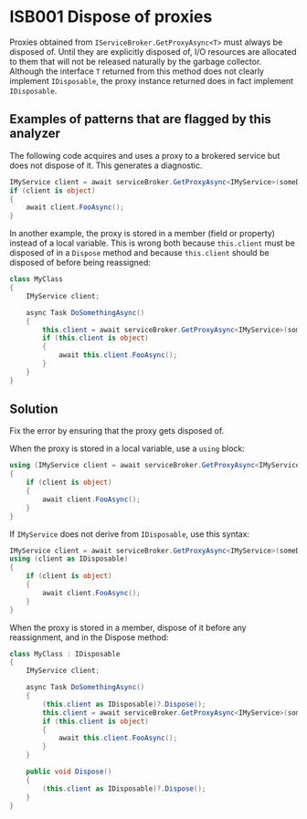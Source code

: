 # ISB001 Dispose of proxies

Proxies obtained from `IServiceBroker.GetProxyAsync<T>` must always be disposed of.
Until they are explicitly disposed of, I/O resources are allocated to them that will not be released naturally by the garbage collector.
Although the interface `T` returned from this method does not clearly implement `IDisposable`, the proxy instance returned does in fact implement `IDisposable`.

## Examples of patterns that are flagged by this analyzer

The following code acquires and uses a proxy to a brokered service but does not dispose of it.
This generates a diagnostic.

```cs
IMyService client = await serviceBroker.GetProxyAsync<IMyService>(someDescriptor);
if (client is object)
{
    await client.FooAsync();
}
```

In another example, the proxy is stored in a member (field or property) instead of a local variable.
This is wrong both because `this.client` must be disposed of in a `Dispose` method and because `this.client` should be disposed of before being reassigned:

```cs
class MyClass
{
    IMyService client;

    async Task DoSomethingAsync()
    {
        this.client = await serviceBroker.GetProxyAsync<IMyService>(someDescriptor);
        if (this.client is object)
        {
            await this.client.FooAsync();
        }
    }
}
```

## Solution

Fix the error by ensuring that the proxy gets disposed of.

When the proxy is stored in a local variable, use a `using` block:

```cs
using (IMyService client = await serviceBroker.GetProxyAsync<IMyService>(someDescriptor))
{
    if (client is object)
    {
        await client.FooAsync();
    }
}
```

If `IMyService` does not derive from `IDisposable`, use this syntax:

```cs
IMyService client = await serviceBroker.GetProxyAsync<IMyService>(someDescriptor);
using (client as IDisposable)
{
    if (client is object)
    {
        await client.FooAsync();
    }
}
```

When the proxy is stored in a member, dispose of it before any reassignment, and in the Dispose method:

```cs
class MyClass : IDisposable
{
    IMyService client;

    async Task DoSomethingAsync()
    {
        (this.client as IDisposable)?.Dispose();
        this.client = await serviceBroker.GetProxyAsync<IMyService>(someDescriptor);
        if (this.client is object)
        {
            await this.client.FooAsync();
        }
    }

    public void Dispose()
    {
        (this.client as IDisposable)?.Dispose();
    }
}
```
